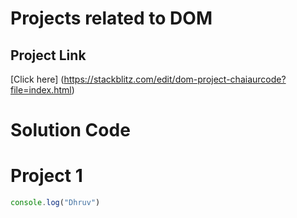 # Projects related to DOM

## Project Link

[Click here] (https://stackblitz.com/edit/dom-project-chaiaurcode?file=index.html)

# Solution Code

# Project 1

```javascript
console.log("Dhruv")
```